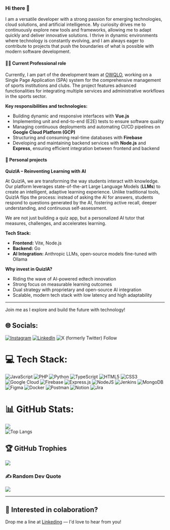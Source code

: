### Hi there 👋

I am a versatile developer with a strong passion for emerging technologies, cloud solutions, and artificial intelligence. My curiosity drives me to continuously explore new tools and frameworks, allowing me to adapt quickly and deliver innovative solutions. I thrive in dynamic environments where technology is constantly evolving, and I am always eager to contribute to projects that push the boundaries of what is possible with modern software development.

#### 👨‍💻 Current Professional role


Currently, I am part of the development team at [OWQLO](https://github.com/owqlo), working on a Single Page Application (SPA) system for the comprehensive management of sports institutions and clubs. The project features advanced functionalities for integrating multiple services and administrative workflows in the sports sector.

**Key responsibilities and technologies:**
- Building dynamic and responsive interfaces with **Vue.js**
- Implementing unit and end-to-end (E2E) tests to ensure software quality
- Managing continuous deployments and automating CI/CD pipelines on **Google Cloud Platform (GCP)**
- Structuring and consuming real-time databases with **Firebase**
- Developing and maintaining backend services with **Node.js** and **Express**, ensuring efficient integration between frontend and backend

#### 🚀 Personal projects

**QuizIA – Reinventing Learning with AI**

At QuizIA, we are transforming the way students interact with knowledge. Our platform leverages state-of-the-art Large Language Models (**LLMs**) to create an intelligent, adaptive learning experience. Unlike traditional tools, QuizIA flips the process: instead of asking the AI for answers, students respond to questions generated by the AI, fostering active recall, deeper understanding, and continuous self-assessment.

We are not just building a quiz app, but a personalized AI tutor that measures, challenges, and accelerates learning.

**Tech Stack:**
- **Frontend:** Vite, Node.js
- **Backend:** Go
- **AI Integration:** Anthropic LLMs, open-source models fine-tuned with Ollama

**Why invest in QuizIA?**
- Riding the wave of AI-powered edtech innovation
- Strong focus on measurable learning outcomes
- Dual strategy with proprietary and open-source AI integration
- Scalable, modern tech stack with low latency and high adaptability

---

Join me as I explore and build the future with technology!

## 🌐 Socials:
[![Instagram](https://img.shields.io/badge/Instagram-%23E4405F.svg?logo=Instagram&logoColor=white)](https://www.instagram.com/luisepsq) 
[![LinkedIn](https://img.shields.io/badge/LinkedIn-%230077B5.svg?logo=linkedin&logoColor=white)](https://www.linkedin.com/in/luispenate) 
![X (formerly Twitter) Follow](https://img.shields.io/twitter/follow/:codeleps)


# 💻 Tech Stack:
![JavaScript](https://img.shields.io/badge/javascript-%23323330.svg?style=flat&logo=javascript&logoColor=%23F7DF1E) 
![PHP](https://img.shields.io/badge/php-%23777BB4.svg?style=flat&logo=php&logoColor=white) 
![Python](https://img.shields.io/badge/python-3670A0?style=flat&logo=python&logoColor=ffdd54) 
![TypeScript](https://img.shields.io/badge/typescript-%23007ACC.svg?style=flat&logo=typescript&logoColor=white) 
![HTML5](https://img.shields.io/badge/html5-%23E34F26.svg?style=flat&logo=html5&logoColor=white) 
![CSS3](https://img.shields.io/badge/css3-%231572B6.svg?style=flat&logo=css3&logoColor=white) 
![Google Cloud](https://img.shields.io/badge/Google%20Cloud-%234285F4.svg?style=flat&logo=google-cloud&logoColor=white) 
![Firebase](https://img.shields.io/badge/firebase-%23039BE5.svg?style=flat&logo=firebase) 
![Express.js](https://img.shields.io/badge/express.js-%23404d59.svg?style=flat&logo=express&logoColor=%2361DAFB) 
![NodeJS](https://img.shields.io/badge/node.js-6DA55F?style=flat&logo=node.js&logoColor=white) 
![Jenkins](https://img.shields.io/badge/jenkins-%232C5263.svg?style=flat&logo=jenkins&logoColor=white) 
![MongoDB](https://img.shields.io/badge/MongoDB-%234ea94b.svg?style=flat&logo=mongodb&logoColor=white)	
![Figma](https://img.shields.io/badge/figma-%23F24E1E.svg?style=flat&logo=figma&logoColor=white) 
![Docker](https://img.shields.io/badge/docker-%230db7ed.svg?style=flat&logo=docker&logoColor=white)
![Postman](https://img.shields.io/badge/Postman-FF6C37?style=flat&logo=postman&logoColor=white) 
![Notion](https://img.shields.io/badge/Notion-%23000000.svg?style=flat&logo=notion&logoColor=white) 
![Jira](https://img.shields.io/badge/jira-%230A0FFF.svg?style=flat&logo=jira&logoColor=white) 

# 📊 GitHub Stats:

![](https://github-readme-streak-stats.herokuapp.com/?user=lpenate&theme=default&hide_border=false)<br/>
![Top Langs](https://github-readme-stats.vercel.app/api/top-langs/?username=lpenate&hide_progress=true)




## 🏆 GitHub Trophies
![](https://github-profile-trophy.vercel.app/?username=lpenate&theme=flat&no-frame=false&no-bg=false&margin-w=4)




### ✍️ Random Dev Quote
![](https://quotes-github-readme.vercel.app/api?type=horizontal&theme=radical)

---


## 🚀 Interested in colaboration?
Drop me a line at [Linkeding](https://www.linkedin.com/in/luispenate) — I'd love to hear from you!

